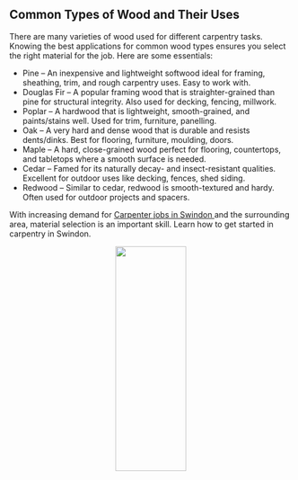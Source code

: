 ## Common Types of Wood and Their Uses


There are many varieties of wood used for different carpentry tasks. Knowing the best applications for common wood types ensures you select the right material for the job. Here are some essentials:

<ul>
<li> Pine – An inexpensive and lightweight softwood ideal for framing, sheathing, trim, and rough carpentry uses. Easy to work with. </li>

<li> Douglas Fir – A popular framing wood that is straighter-grained than pine for structural integrity. Also used for decking, fencing, millwork.  </li>

<li> Poplar – A hardwood that is lightweight, smooth-grained, and paints/stains well. Used for trim, furniture, panelling. </li>

<li> Oak – A very hard and dense wood that is durable and resists dents/dinks. Best for flooring, furniture, moulding, doors.  </li>

<li> Maple – A hard, close-grained wood perfect for flooring, countertops, and tabletops where a smooth surface is needed. </li>

<li>Cedar – Famed for its naturally decay- and insect-resistant qualities. Excellent for outdoor uses like decking, fences, shed siding. </li>

<li> Redwood – Similar to cedar, redwood is smooth-textured and hardy. Often used for outdoor projects and spacers. </li>
</ul>

With increasing demand for <a href="https://bpm-cs.co.uk/carpenter-jobs-in-swindon/"> Carpenter jobs in Swindon </a> and the surrounding area, material selection is an important skill. Learn how to get started in carpentry in Swindon.

<div align="center"><img src="https://github.com/carpentry-maintenance/carpentry-maintenance.github.io/assets/163561699/2076568a-2194-4ed0-aca3-190df4269dbf" width="50%" height="400"></div>

